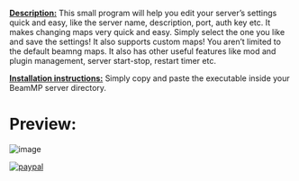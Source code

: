 <ins>**Description:**</ins> This small program will help you edit your server’s settings quick and easy, like the server name, description, port, auth key etc. It makes changing maps very quick and easy. Simply select the one you like and save the settings! It also supports custom maps! You aren’t limited to the default beamng maps. It also has other useful features like mod and plugin management, server start-stop, restart timer etc.

<ins>**Installation instructions:**</ins> Simply copy and paste the executable inside your BeamMP server directory.

# **Preview:**
![image](https://user-images.githubusercontent.com/55713334/162746418-5a411f6a-f3f9-4835-96b4-d7e357c73633.png)

[![paypal](https://www.paypalobjects.com/en_US/i/btn/btn_donateCC_LG.gif)](https://www.paypal.com/donate/?hosted_button_id=FFFSN8XZHVWRU)

